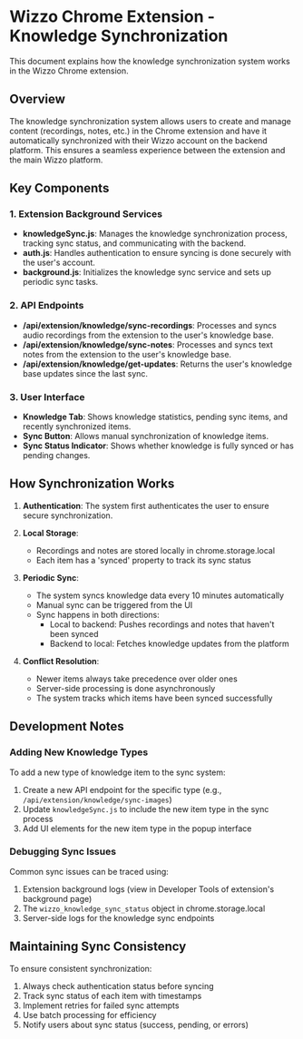 # Wizzo Chrome Extension - Knowledge Synchronization

This document explains how the knowledge synchronization system works in the Wizzo Chrome extension.

## Overview

The knowledge synchronization system allows users to create and manage content (recordings, notes, etc.) in the Chrome extension and have it automatically synchronized with their Wizzo account on the backend platform. This ensures a seamless experience between the extension and the main Wizzo platform.

## Key Components

### 1. Extension Background Services

- **knowledgeSync.js**: Manages the knowledge synchronization process, tracking sync status, and communicating with the backend.
- **auth.js**: Handles authentication to ensure syncing is done securely with the user's account.
- **background.js**: Initializes the knowledge sync service and sets up periodic sync tasks.

### 2. API Endpoints

- **/api/extension/knowledge/sync-recordings**: Processes and syncs audio recordings from the extension to the user's knowledge base.
- **/api/extension/knowledge/sync-notes**: Processes and syncs text notes from the extension to the user's knowledge base.
- **/api/extension/knowledge/get-updates**: Returns the user's knowledge base updates since the last sync.

### 3. User Interface

- **Knowledge Tab**: Shows knowledge statistics, pending sync items, and recently synchronized items.
- **Sync Button**: Allows manual synchronization of knowledge items.
- **Sync Status Indicator**: Shows whether knowledge is fully synced or has pending changes.

## How Synchronization Works

1. **Authentication**: The system first authenticates the user to ensure secure synchronization.

2. **Local Storage**: 
   - Recordings and notes are stored locally in chrome.storage.local
   - Each item has a 'synced' property to track its sync status

3. **Periodic Sync**:
   - The system syncs knowledge data every 10 minutes automatically
   - Manual sync can be triggered from the UI
   - Sync happens in both directions:
     - Local to backend: Pushes recordings and notes that haven't been synced
     - Backend to local: Fetches knowledge updates from the platform

4. **Conflict Resolution**:
   - Newer items always take precedence over older ones
   - Server-side processing is done asynchronously
   - The system tracks which items have been synced successfully

## Development Notes

### Adding New Knowledge Types

To add a new type of knowledge item to the sync system:

1. Create a new API endpoint for the specific type (e.g., `/api/extension/knowledge/sync-images`)
2. Update `knowledgeSync.js` to include the new item type in the sync process
3. Add UI elements for the new item type in the popup interface

### Debugging Sync Issues

Common sync issues can be traced using:

1. Extension background logs (view in Developer Tools of extension's background page)
2. The `wizzo_knowledge_sync_status` object in chrome.storage.local
3. Server-side logs for the knowledge sync endpoints

## Maintaining Sync Consistency

To ensure consistent synchronization:

1. Always check authentication status before syncing
2. Track sync status of each item with timestamps
3. Implement retries for failed sync attempts
4. Use batch processing for efficiency
5. Notify users about sync status (success, pending, or errors)
